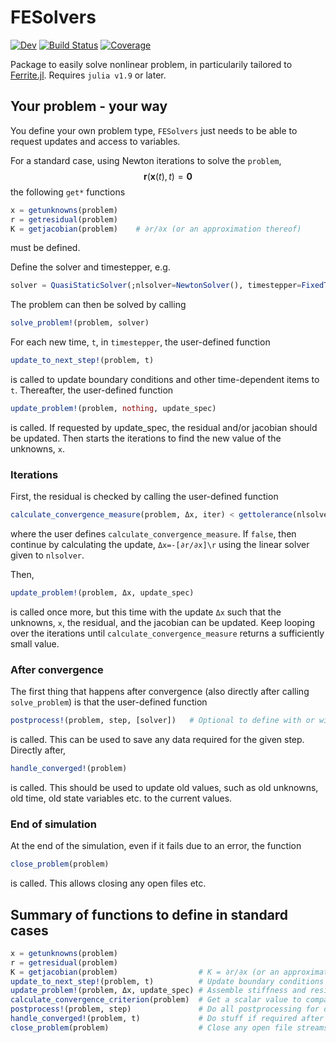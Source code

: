 # FESolvers
[![Dev](https://img.shields.io/badge/docs-dev-blue.svg)](https://KnutAM.github.io/FESolvers.jl/dev)
[![Build Status](https://github.com/KnutAM/FESolvers.jl/actions/workflows/CI.yml/badge.svg?branch=main)](https://github.com/KnutAM/FESolvers.jl/actions/workflows/CI.yml?query=branch%3Amain)
[![Coverage](https://codecov.io/gh/KnutAM/FESolvers.jl/branch/main/graph/badge.svg)](https://codecov.io/gh/KnutAM/FESolvers.jl)

Package to easily solve nonlinear problem, in particularily tailored to [Ferrite.jl](https://github.com/Ferrite-FEM/Ferrite.jl). Requires `julia v1.9` or later.

## Your problem - your way
You define your own problem type, `FESolvers` 
just needs to be able to request updates and access to variables. 

For a standard case, using Newton iterations to solve the `problem`,
$$\mathbf{r}(\mathbf{x}(t),t) = \mathbf{0}$$
the following `get*` functions
```julia
x = getunknowns(problem)
r = getresidual(problem)
K = getjacobian(problem)    # ∂r/∂x (or an approximation thereof)
```
must be defined.

Define the solver and timestepper, e.g. 
```julia
solver = QuasiStaticSolver(;nlsolver=NewtonSolver(), timestepper=FixedTimeStepper(collect(0:0.1:1.0)))
```

The problem can then be solved by calling 
```julia
solve_problem!(problem, solver)
```

For each new time, `t`, in `timestepper`, the user-defined function 
```julia
update_to_next_step!(problem, t)
```
is called to update boundary conditions and other time-dependent items to `t`.
Thereafter, the user-defined function
```julia 
update_problem!(problem, nothing, update_spec)
```
is called. If requested by update_spec, the residual and/or jacobian should be updated. 
Then starts the iterations to find the new value of the unknowns, `x`.
### Iterations
First, the residual is checked by calling the user-defined function
```julia
calculate_convergence_measure(problem, Δx, iter) < gettolerance(nlsolver)
```
where the user defines `calculate_convergence_measure`. If `false`, then 
continue by calculating the update, `Δx=-[∂r/∂x]\r` using
the linear solver given to `nlsolver`. 

Then, 
```julia 
update_problem!(problem, Δx, update_spec)
```
is called once more, but this time with the update `Δx` such that the unknowns, `x`, 
the residual, and the jacobian can be updated. Keep looping over the iterations until
`calculate_convergence_measure` returns a sufficiently small value.

### After convergence
The first thing that happens after convergence (also directly after calling `solve_problem`) is that the user-defined function 
```julia
postprocess!(problem, step, [solver])   # Optional to define with or without solver
```
is called. This can be used to save any data required for the given step.
Directly after, 
```julia
handle_converged!(problem)
```
is called. This should be used to update old values, such as 
old unknowns, old time, old state variables etc. to the current values. 

### End of simulation
At the end of the simulation, even if it fails due to an error, 
the function
```julia
close_problem(problem)
``` 
is called. This allows closing any open files etc. 

## Summary of functions to define in standard cases
```julia
x = getunknowns(problem)
r = getresidual(problem)
K = getjacobian(problem)                  # K = ∂r/∂x (or an approximation thereof)
update_to_next_step!(problem, t)          # Update boundary conditions etc. for a new time step
update_problem!(problem, Δx, update_spec) # Assemble stiffness and residual for x+=Δx 
calculate_convergence_criterion(problem)  # Get a scalar value to compare with the iteration tolerance
postprocess!(problem, step)               # Do all postprocessing for current step (after convergence)
handle_converged!(problem, t)             # Do stuff if required after the current time step has converged. 
close_problem(problem)                    # Close any open file streams etc. Called in a `finally` block. 
```
